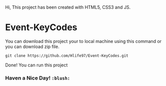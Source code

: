 Hi, This project has been created with HTML5, CSS3 and JS.

# Event-KeyCodes

You can download this project your to local machine using this command or you can download zip file.

    git clone https://github.com/Hlife97/Event-KeyCodes.git

Done! You can run this project

### Haven a Nice Day! `:blush:`